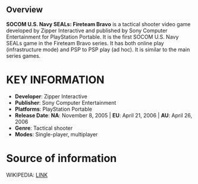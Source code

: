 ## Overview

**SOCOM U.S. Navy SEALs: Fireteam Bravo** is a tactical shooter video game developed by Zipper Interactive and published by Sony Computer Entertainment for PlayStation Portable. It is the first SOCOM U.S. Navy SEALs game in the Fireteam Bravo series. It has both online play (infrastructure mode) and PSP to PSP play (ad hoc). It is similar to the main series games.

# KEY INFORMATION

- **Developer**: Zipper Interactive
- **Publisher**: Sony Computer Entertainment
- **Platforms**: PlayStation Portable
- **Release Date**: **NA**: November 8, 2005 | **EU**: April 21, 2006 | **AU**: April 26, 2006
- **Genre**: Tactical shooter
- **Modes**: Single-player, multiplayer

# Source of information
 WIKIPEDIA: [LINK](https://en.wikipedia.org/wiki/SOCOM_U.S._Navy_SEALs:_Fireteam_Bravo)